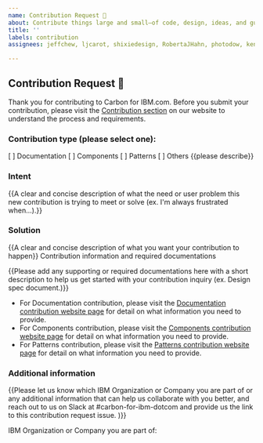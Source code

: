 ```yaml
---
name: Contribution Request 💓
about: Contribute things large and small—of code, design, ideas, and guidance.
title: ''
labels: contribution
assignees: jeffchew, ljcarot, shixiedesign, RobertaJHahn, photodow, kennylam, emyarod

---
```


## Contribution Request 💓

Thank you for contributing to Carbon for IBM.com. Before you submit your contribution, please visit the [Contribution section](https://www.ibm.com/standards/carbon/contributing/overview/) on our website to understand the process and requirements.

### Contribution type (please select one):

[ ] Documentation
[ ] Components
[ ] Patterns
[ ] Others {{please describe}}

### Intent

{{A clear and concise description of what the need or user problem this new contribution is trying to meet or solve (ex. I'm always frustrated when...).}}

### Solution

{{A clear and concise description of what you want your contribution to happen}}
Contribution information and required documentations

{{Please add any supporting or required documentations here with a short description to help us get started with your contribution inquiry (ex. Design spec document.)}}

- For Documentation contribution, please visit the [Documentation contribution website page](https://www.ibm.com/standards/carbon/contributions/documentation/) for detail on what information you need to provide.
- For Components contribution, please visit the [Components contribution website page](https://www.ibm.com/standards/carbon/contributing/components) for detail on what information you need to provide.
- For Patterns contribution, please visit the [Patterns contribution website page](https://www.ibm.com/standards/carbon/contributing/patterns) for detail on what information you need to provide.

### Additional information

{{Please let us know which IBM Organization or Company you are part of or any additional information that can help us collaborate with you better, and reach out to us on Slack at #carbon-for-ibm-dotcom and provide us the link to this contribution request issue. )}}

IBM Organization or Company you are part of: 
